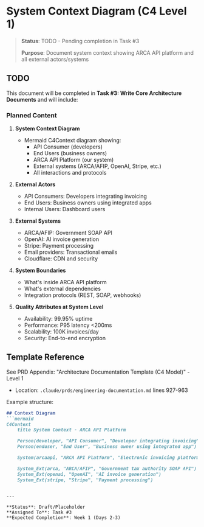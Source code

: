 # System Context Diagram (C4 Level 1)

> **Status**: TODO - Pending completion in Task #3
>
> **Purpose**: Document system context showing ARCA API platform and all external actors/systems

## TODO

This document will be completed in **Task #3: Write Core Architecture Documents** and will include:

### Planned Content

1. **System Context Diagram**
   - Mermaid C4Context diagram showing:
     - API Consumer (developers)
     - End Users (business owners)
     - ARCA API Platform (our system)
     - External systems (ARCA/AFIP, OpenAI, Stripe, etc.)
     - All interactions and protocols

2. **External Actors**
   - API Consumers: Developers integrating invoicing
   - End Users: Business owners using integrated apps
   - Internal Users: Dashboard users

3. **External Systems**
   - ARCA/AFIP: Government SOAP API
   - OpenAI: AI invoice generation
   - Stripe: Payment processing
   - Email providers: Transactional emails
   - Cloudflare: CDN and security

4. **System Boundaries**
   - What's inside ARCA API platform
   - What's external dependencies
   - Integration protocols (REST, SOAP, webhooks)

5. **Quality Attributes at System Level**
   - Availability: 99.95% uptime
   - Performance: P95 latency <200ms
   - Scalability: 100K invoices/day
   - Security: End-to-end encryption

## Template Reference

See PRD Appendix: "Architecture Documentation Template (C4 Model)" - Level 1
- Location: `.claude/prds/engineering-documentation.md` lines 927-963

Example structure:
```markdown
## Context Diagram
```mermaid
C4Context
    title System Context - ARCA API Platform

    Person(developer, "API Consumer", "Developer integrating invoicing")
    Person(enduser, "End User", "Business owner using integrated app")

    System(arcaapi, "ARCA API Platform", "Electronic invoicing platform")

    System_Ext(arca, "ARCA/AFIP", "Government tax authority SOAP API")
    System_Ext(openai, "OpenAI", "AI invoice generation")
    System_Ext(stripe, "Stripe", "Payment processing")
```
```

---

**Status**: Draft/Placeholder
**Assigned To**: Task #3
**Expected Completion**: Week 1 (Days 2-3)
